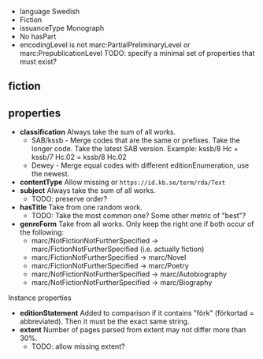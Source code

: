 * language Swedish
* Fiction
* issuanceType Monograph
* No hasPart
* encodingLevel is not marc:PartialPreliminaryLevel or marc:PrepublicationLevel
  TODO: specify a minimal set of properties that must exist?


fiction
-------



properties
----------

* **classification** Always take the sum of all works.
  * SAB/kssb - Merge codes that are the same or prefixes. Take the longer code. Take the latest SAB version. Example: kssb/8 Hc + kssb/7 Hc.02 = kssb/8 Hc.02
  * Dewey - Merge equal codes with different editionEnumeration, use the newest.
* **contentType** Allow missing or `https://id.kb.se/term/rda/Text`
* **subject** Always take the sum of all works. 
  * TODO: preserve order?
* **hasTitle** Take from one random work. 
  * TODO: Take the most common one? Some other metric of "best"?
* **genreForm** Take from all works. Only keep the right one if both occur of the following:
  * marc/NotFictionNotFurtherSpecified -> marc/FictionNotFurtherSpecified (i.e. actually fiction)
  * marc/FictionNotFurtherSpecified -> marc/Novel
  * marc/FictionNotFurtherSpecified -> marc/Poetry
  * marc/NotFictionNotFurtherSpecified -> marc/Autobiography
  * marc/NotFictionNotFurtherSpecified -> marc/Biography

Instance properties
* **editionStatement** Added to comparison if it contains "förk" (förkortad = abbreviated). Then it must be the exact same string.
* **extent** Number of pages parsed from extent may not differ more than 30%. 
  * TODO: allow missing extent?